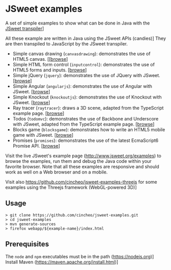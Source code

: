 # JSweet examples

A set of simple examples to show what can be done in Java with the [JSweet transpiler](https://github.com/cincheo/jsweet)]

All these example are written in Java using the JSweet APIs (candies)] They are then transpiled to JavaScript by the JSweet transpiler.

- Simple canvas drawing (`canvasdrawing`): demonstrates the use of HTML5 canvas. [[[browse](http://examples.jsweet.org/jsweet-examples/webapp/canvasdrawing/index.html)]
- Simple HTML form control (`inputcontrol`): demonstrates the use of HTML5 forms and inputs. [[browse](http://examples.jsweet.org/jsweet-examples/webapp/inputcontrol/index.html)]
- Simple jQuery (`jquery`): demonstrates the use of JQuery with JSweet. [[browse](http://examples.jsweet.org/jsweet-examples/webapp/jquery/index.html)]
- Simple Angular (`angularjs`): demonstrates the use of Angular with JSweet. [[browse](http://examples.jsweet.org/jsweet-examples/webapp/angularjs/index.html)]
- Simple Knockout (`knockoutjs`): demonstrates the use of Knockout with JSweet. [[browse](http://examples.jsweet.org/jsweet-examples/webapp/knockoutjs/index.html)]
- Ray tracer (`raytracer`): draws a 3D scene, adapted from the TypeScript example page. [[browse](http://examples.jsweet.org/jsweet-examples/webapp/raytracer/index.html)]
- Todos (`todomvc`): demonstrates the use of Backbone and Underscore with JSweet, adapted from the TypeScript example page. [[browse](http://examples.jsweet.org/jsweet-examples/webapp/todomvc/index.html)]
- Blocks game (`blocksgame`): demonstrates how to write an HTML5 mobile game with JSweet. [[browse](http://examples.jsweet.org/jsweet-examples/webapp/blocksgame/index.html)]
- Promises (`promises`): demonstrates the use of the latest EcmaScript6 Promise API. [[browse](http://examples.jsweet.org/jsweet-examples/webapp/promises/index.html)]

Visit the live JSweet's example page (http://www.jsweet.org/examples) to browse the examples, run them and debug the Java code within your favorite browser. Note that all these examples are responsive and should work as well on a Web browser and on a mobile.

Visit also https://github.com/cincheo/jsweet-examples-threejs for some examples using the Threejs framework (WebGL-powered 3D)]

## Usage

```
> git clone https://github.com/cincheo/jsweet-examples.git
> cd jsweet-examples
> mvn generate-sources
> firefox webapp/${example-name}/index.html
```

## Prerequisites

The `node` and `npm` executables must be in the path (https://nodejs.org)]
Install Maven (https://maven.apache.org/install.html)]
